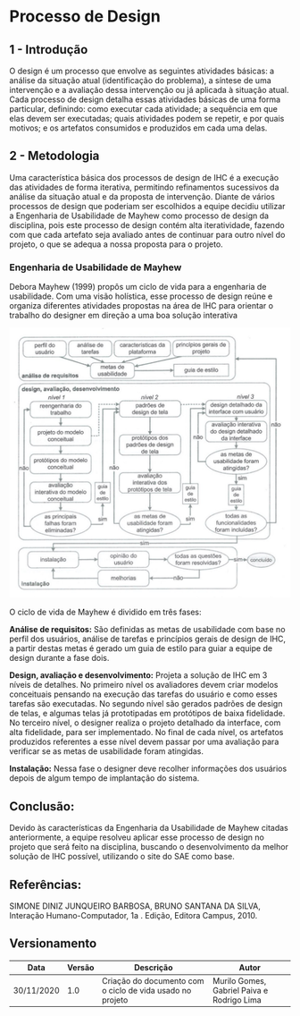 # Processo de Design

## 1 - Introdução

O design é um processo que envolve as seguintes atividades básicas: a análise da situação atual (identificação do problema), a síntese de uma intervenção e a avaliação dessa intervenção ou já aplicada à situação atual. Cada processo de design detalha essas atividades básicas de uma forma particular, definindo: como executar cada atividade; a sequência em que elas devem ser executadas; quais atividades podem se repetir, e por quais motivos; e os artefatos consumidos e produzidos em cada uma delas.

## 2 - Metodologia

Uma característica básica dos processos de design de IHC é a execução das atividades de forma iterativa, permitindo refinamentos sucessivos da análise da situação atual e da proposta de intervenção. Diante de vários processos de design que poderiam ser escolhidos a equipe decidiu utilizar a Engenharia de Usabilidade de Mayhew como processo de design da disciplina, pois este processo de design contém alta iteratividade, fazendo com que cada artefato seja avaliado antes de continuar para outro nível do projeto, o que se adequa a nossa proposta para o projeto.

### Engenharia de Usabilidade de Mayhew

Debora Mayhew (1999) propôs um ciclo de vida para a engenharia de usabilidade. Com uma visão holística, esse processo de design reúne e organiza diferentes atividades propostas na área de IHC para orientar o trabalho do designer em direção a uma boa solução interativa

![Imagem do Ciclo de Vida](./images/ciclo-mayhew.jpg)

O ciclo de vida de Mayhew é dividido em três fases:

**Análise de requisitos:** São definidas as metas de usabilidade com base no perfil dos usuários, análise de tarefas e princípios gerais de design de IHC, a partir destas metas é gerado um guia de estilo para guiar a equipe de design durante a fase dois.

**Design, avaliação e desenvolvimento:** Projeta a solução de IHC em 3 níveis de detalhes. No primeiro nível os avaliadores devem criar modelos conceituais pensando na execução das tarefas do usuário e como esses tarefas são executadas. No segundo nível são gerados padrões de design de telas, e algumas telas já prototipadas em protótipos de baixa fidelidade. No terceiro nível, o designer realiza o projeto detalhado da interface, com alta fidelidade, para ser implementado. No final de cada nível, os artefatos produzidos referentes a esse nível devem passar por uma avaliação para verificar se as metas de usabilidade foram atingidas.

**Instalação:** Nessa fase o designer deve recolher informações dos usuários depois de algum tempo de implantação do sistema.

## Conclusão:

Devido às características da Engenharia da Usabilidade de Mayhew citadas anteriormente, a equipe resolveu aplicar esse processo de design no projeto que será feito na disciplina, buscando o desenvolvimento da melhor solução de IHC possível, utilizando o site do SAE como base.

## Referências:
SIMONE DINIZ JUNQUEIRO BARBOSA, BRUNO SANTANA DA SILVA, Interação Humano-Computador, 1a . Edição, Editora Campus, 2010.

## Versionamento

Data | Versão | Descrição | Autor
---- | ------ | --------- | -----
30/11/2020 | 1.0 | Criação do documento com o ciclo de vida usado no projeto | Murilo Gomes, Gabriel Paiva e Rodrigo Lima 
